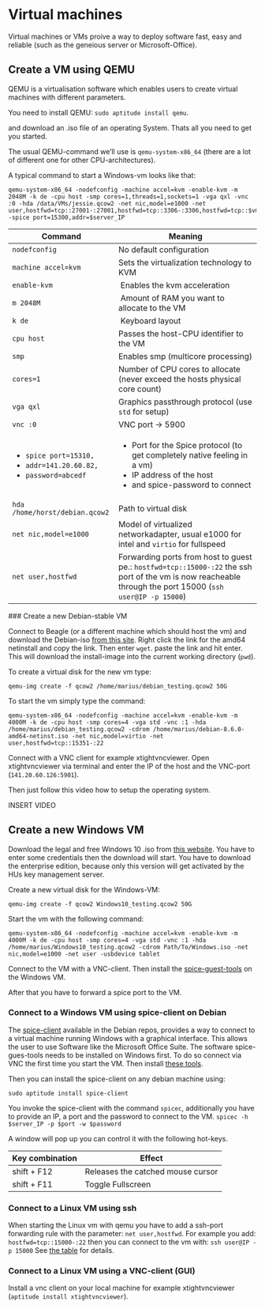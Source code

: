 # Virtual machines

Virtual machines or VMs proive a way to deploy software fast, easy and reliable (such as the geneious server or Microsoft-Office).

## Create a VM using QEMU

QEMU is a virtualisation software which enables users to create virtual machines with different parameters.

You need to install QEMU: `sudo aptitude install qemu`.

and download an .iso file of an operating System. Thats all you need to get you started.

The usual QEMU-command we’ll use is `qemu-system-x86_64` (there are a lot of different one for other CPU-architectures).

A typical command to start a Windows-vm looks like that:
```
qemu-system-x86_64 -nodefconfig -machine accel=kvm -enable-kvm -m 2048M -k de -cpu host -smp cores=1,threads=1,sockets=1 -vga qxl -vnc :0 -hda /data/VMs/jessie.qcow2 -net nic,model=e1000 -net user,hostfwd=tcp::27001-:27001,hostfwd=tcp::3306-:3306,hostfwd=tcp::$vms_ssh_port-:22,hostfwd=tcp::49630-:49630 -spice port=15300,addr=$server_IP
```

<a name="vm_table"></a> Command | Meaning 
--------|-------
`nodefconfig` | No default configuration
`machine accel=kvm` | Sets the virtualization technology to KVM
`enable-kvm` | Enables the kvm acceleration
`m 2048M`| Amount of RAM you want to allocate to the VM
`k de` | Keyboard layout
`cpu host` | Passes the host-CPU identifier to the VM
`smp` | Enables smp (multicore processing)
`cores=1` | Number of CPU cores to allocate (never exceed the hosts physical core count)
`vga qxl` | Graphics passthrough protocol (use `std` for setup)
`vnc :0` | VNC port -> 5900
<ul><li>`spice port=15310,`</li><li>`addr=141.20.60.82,`</li><li>`password=abcedf`</li></ul>| <ul><li>Port for the Spice protocol (to get completely native feeling in a vm)</li><li>IP address of the host</li><li>and spice-password to connect</li></ul>
`hda /home/horst/debian.qcow2` | Path to virtual disk
`net nic,model=e1000` | Model of virtualized networkadapter, usual e1000 for intel and `virtio` for fullspeed
`net user,hostfwd` | Forwarding ports from host to guest pe.: `hostfwd=tcp::15000-:22` the ssh port of the vm is now reacheable through the port 15000 (`ssh user@IP -p 15000`)

<a name="stable"></a>### Create a new Debian-stable VM

Connect to Beagle (or a different machine which should host the vm) and download the Debian-iso [from this site]. Right click the link for the amd64 netinstall and copy the link. Then enter `wget`. paste the link and hit enter. This will download the install-image into the current working directory (`pwd`).

To create a virtual disk for the new vm type:
```
qemu-img create -f qcow2 /home/marius/debian_testing.qcow2 50G
```
To start the vm simply type the command:
```
qemu-system-x86_64 -nodefconfig -machine accel=kvm -enable-kvm -m 4000M -k de -cpu host -smp cores=4 -vga std -vnc :1 -hda /home/marius/debian_testing.qcow2 -cdrom /home/marius/debian-8.6.0-amd64-netinst.iso -net nic,model=virtio -net user,hostfwd=tcp::15351-:22
```

Connect with a VNC client for example xtightvncviewer. Open xtightvncviewer via terminal and enter the IP of the host and the VNC-port (`141.20.60.126:5901`).

Then just follow this video how to setup the operating system.

INSERT VIDEO

## Create a new Windows VM

Download the legal and free Windows 10 .iso from [this website]. You have to enter some credentials then the download will start. You have to download the enterprise edition, because only this version will get activated by the HUs key management server.

Create a new virtual disk for the Windows-VM:
```
qemu-img create -f qcow2 Windows10_testing.qcow2 50G
```
Start the vm with the following command:
```
qemu-system-x86_64 -nodefconfig -machine accel=kvm -enable-kvm -m 4000M -k de -cpu host -smp cores=4 -vga std -vnc :1 -hda /home/marius/Windows10_testing.qcow2 -cdrom Path/To/Windows.iso -net nic,model=e1000 -net user -usbdevice tablet
```
Connect to the VM with a VNC-client. Then install the [spice-guest-tools] on the Windows VM.

After that you have to forward a spice port to the VM.

### Connect to a Windows VM using spice-client on Debian

The [spice-client] available in the Debian repos, provides a way to connect to a virtual machine running Windows with a graphical interface. This allows the user to use Software like the Microsoft Office Suite. The software spice-gues-tools needs to be installed on Windows first. To do so connect via VNC the first time you start the VM. Then install [these tools].

Then you can install the spice-client on any debian machine using:
```
sudo aptitude install spice-client
```
You invoke the spice-client with the command `spicec`, additionally you have to provide an IP, a port and the password to connect to the VM. `spicec -h $server_IP -p $port -w $password`

A window will pop up you can control it with the following hot-keys.

Key combination | Effect
----------------|-------
shift + F12 | Releases the catched mouse cursor
shift + F11 | Toggle Fullscreen


### Connect to a Linux VM using ssh

When starting the Linux vm with qemu you have to add a ssh-port forwarding rule with the parameter: `net user,hostfwd`. For example you add: `hostfwd=tcp::15000-:22` then you can connect to the vm with: `ssh user@IP -p 15000` See [the table] for details.

### Connect to a Linux VM using a VNC-client (GUI)

Install a vnc client on your local machine for example xtightvncviewer (`aptitude install xtightvncviewer`).


  [the table]: https://majuss.gitbooks.io/ecoevolpara/Documentation/vms.html#vm_table
  [this website]: https://www.microsoft.com/de-de/evalcenter/evaluate-windows-10-enterprise
  [spice-guest-tools]: https://www.spice-space.org/download/windows/spice-guest-tools/spice-guest-tools-latest.exe
  [spice-client]: https://packages.debian.org/jessie/spice-client/
  [these tools]: https://www.spice-space.org/download/windows/spice-guest-tools/spice-guest-tools-0.100.exe
  [from this site]: https://www.debian.org/CD/http-ftp/